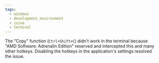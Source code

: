 ```yaml
---
tags:
  - windows
  - development_environment
  - issue
  - terminal
---
```

The "Copy" function (`Ctrl+Shift+C`) didn't work in the terminal because "AMD Software: Adrenalin Edition" reserved and intercepted this and many other hotkeys. Disabling the hotkeys in the application's settings resolved the issue.
